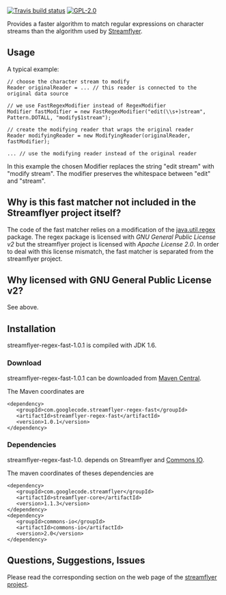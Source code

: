 [![Travis build status](https://travis-ci.org/rwitzel/streamflyer-regex-fast.svg)](https://travis-ci.org/rwitzel/streamflyer-regex-fast)
[![GPL-2.0](https://img.shields.io/badge/license-GPL%202.0-red.svg)](http://www.gnu.org/licenses/gpl-2.0.txt)


Provides a faster algorithm to match regular expressions on character streams than the algorithm used by [Streamflyer](https://github.com/rwitzel/streamflyer).


## Usage ##

A typical example:
```
// choose the character stream to modify
Reader originalReader = ... // this reader is connected to the original data source

// we use FastRegexModifier instead of RegexModifier
Modifier fastModifier = new FastRegexModifier("edit(\\s+)stream", Pattern.DOTALL, "modify$1stream");

// create the modifying reader that wraps the original reader
Reader modifyingReader = new ModifyingReader(originalReader, fastModifier);

... // use the modifying reader instead of the original reader
```

In this example the chosen Modifier replaces the string "edit stream" with "modify stream". The modifier preserves the whitespace between "edit" and "stream".

## Why is this fast matcher not included in the Streamflyer project itself? ##

The code of the fast matcher relies on a modification of the
[java.util.regex](http://docs.oracle.com/javase/6/docs/api/java/util/regex/package-summary.html) package. The regex package is licensed with _GNU General Public License v2_ but the streamflyer project is licensed with _Apache License 2.0_. In order to deal with this license mismatch, the fast matcher is separated from the streamflyer project.

## Why licensed with GNU General Public License v2? ##

See above.

## Installation

streamflyer-regex-fast-1.0.1 is compiled with JDK 1.6.

### Download

streamflyer-regex-fast-1.0.1 can be downloaded from [Maven Central](http://search.maven.org/#artifactdetails%7Ccom.googlecode.streamflyer-regex-fast%7Cstreamflyer-regex-fast%7C1.0.1%7Cjar).

The Maven coordinates are
```
<dependency>
   <groupId>com.googlecode.streamflyer-regex-fast</groupId>
   <artifactId>streamflyer-regex-fast</artifactId>
   <version>1.0.1</version>
</dependency>
```

### Dependencies

streamflyer-regex-fast-1.0. depends on Streamflyer and [Commons IO](http://commons.apache.org/io/).

The maven coordinates of theses dependencies are

```
<dependency>
   <groupId>com.googlecode.streamflyer</groupId>
   <artifactId>streamflyer-core</artifactId>
   <version>1.1.3</version>
</dependency>
<dependency>
   <groupId>commons-io</groupId>
   <artifactId>commons-io</artifactId>
   <version>2.0</version>
</dependency>
```

## Questions, Suggestions, Issues ##

Please read the corresponding section on the web page of the [streamflyer project](https://github.com/rwitzel/streamflyer#user-content-questions-suggestions-issues).